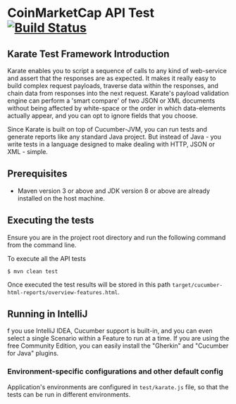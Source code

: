 # CoinMarketCap API Test [![Build Status](https://travis-ci.com/PriyankaSuneja/CoinMarketCapAPITest.svg?token=8AotiCskSMzFdHRtdrUD&branch=main)](https://travis-ci.com/PriyankaSuneja/CoinMarketCapAPITest)

## Karate Test Framework Introduction
Karate enables you to script a sequence of calls to any kind of web-service and assert that the responses are as expected. It makes it really easy to build complex request payloads, traverse data within the responses, and chain data from responses into the next request. Karate's payload validation engine can perform a 'smart compare' of two JSON or XML documents without being affected by white-space or the order in which data-elements actually appear, and you can opt to ignore fields that you choose.

Since Karate is built on top of Cucumber-JVM, you can run tests and generate reports like any standard Java project. But instead of Java - you write tests in a language designed to make dealing with HTTP, JSON or XML - simple.

## Prerequisites
- Maven version 3 or above and JDK version 8 or above are already installed on the host machine.
  
## Executing the tests

Ensure you are in the project root directory and run the following command from the command line.

To execute all the API tests

```
$ mvn clean test

```

Once executed the test results will be stored in this path `target/cucumber-html-reports/overview-features.html`.


## Running in IntelliJ
f you use IntelliJ IDEA, Cucumber support is built-in, and you can even select a single Scenario within a Feature to run at a time. If you are using the free Community Edition, you can easily install the "Gherkin" and "Cucumber for Java" plugins.

### Environment-specific configurations and other default config
Application's environments are configured in `test/karate.js` file, so that the tests can be run in different environments.




